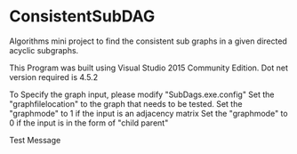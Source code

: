 # ConsistentSubDAG
Algorithms mini project to find the consistent sub graphs in a given directed acyclic subgraphs.

This Program was built using Visual Studio 2015 Community Edition.
Dot net version required is 4.5.2

To Specify the graph input, please modify "SubDags.exe.config"
Set the "graphfilelocation" to the graph that needs to be tested.
Set the "graphmode" to 1 if the input is an adjacency matrix
Set the "graphmode" to 0 if the input is in the form of "child parent"

Test Message

